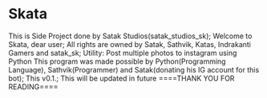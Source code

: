 # Skata
This is Side Project done by Satak Studios(satak_studios_sk);
Welcome to Skata, dear user;
All rights are owned by Satak, Sathvik, Katas, Indrakanti Gamers and satak_sk;
Utility:
Post multiple photos to instagram using Python
This program was made possible by Python(Programming Language), Sathvik(Programmer) and Satak(donating his IG account for this bot);
This v0.1.; This will be updated in future
====THANK YOU FOR READING====
